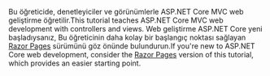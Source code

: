<span data-ttu-id="781ce-101">Bu öğreticide, denetleyiciler ve görünümlerle ASP.NET Core MVC web geliştirme öğretilir.</span><span class="sxs-lookup"><span data-stu-id="781ce-101">This tutorial teaches ASP.NET Core MVC web development with controllers and views.</span></span> <span data-ttu-id="781ce-102">Web geliştirme ASP.NET Core yeni başladıysanız, Bu öğreticinin daha kolay bir başlangıç noktası sağlayan [Razor Pages](xref:tutorials/razor-pages/razor-pages-start) sürümünü göz önünde bulundurun.</span><span class="sxs-lookup"><span data-stu-id="781ce-102">If you're new to ASP.NET Core web development, consider the [Razor Pages](xref:tutorials/razor-pages/razor-pages-start) version of this tutorial, which provides an easier starting point.</span></span>
